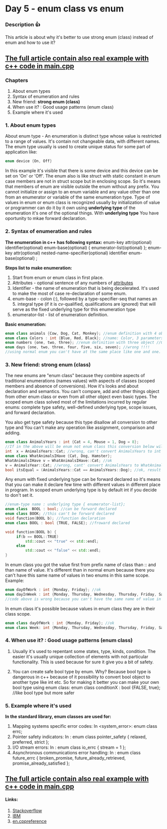 # Day 5 - enum class vs enum

### Description :+1:
This article is about why it's better to use strong enum (class) instead of enum and how to use it?
## [The full article contain also real example with c++ code in **main.cpp**](https://github.com/vanowikv13/LanguageCPPGuide/blob/master/Day%205%20-%20enum%20class%20vs%20enum/Day%205%20-%20enum%20class%20vs%20enum/main.cpp)

### Chapters
1. About enum types
2. Syntax of enumeration and rules
3. New friend: **strong enum (class)**
4. When use it? : Good usage patterns (enum class)
5. Example where it's used

### 1. About enum types
About enum type - An enumeration is distinct type whose value is restricted to a range of values. It's contain not changeable data, with different names. The enum type usually is used to create unique status for some part of application like: 
```cpp
enum device {On, Off}
```
In this example it's visible that there is some device and this device can be set on 'On' or 'Off'. The enum also is like struct with static constant in enum case members are not in struct scope but in enclosing scope. So it's means that members of enum are visible outside the enum without any prefix. You cannot initialize or assign to an enum variable and any value other than one from an enumerator or variable of the same enumeration type. Type of values in enum or enum class is recognized usually by initialization of value or programmer can do it by it own using **underlying type** of the enumeration it's one of the optional things. With **underlying type** You have oportunity to mkae forward declaration.

### 2. Syntax of enumeration and rules
**The enumeration in c++ has following syntax:**
enum-key attr(optional) identifier(optional) enum-base(optional) { enumerator-list(optional) }; 
enum-key attr(optional) nested-name-specifier(optional) identifier enum-base(optional) ;

**Steps list to make enumeration:**
1. Start from enum or enum class in first place.
2. Attributes - optional sentence of any numbers of [attributes](https://en.cppreference.com/w/cpp/language/attributes)
3. Identifier - the name of enumeration that is being decelerated. It's used to make the most of case re-declaration of some enum.
4. enum-base - colon (:), followed by a type-specifier-seq that names an 5. integral type (if it is cv-qualified, qualifications are ignored) that will serve as the fixed underlying type for this enumeration type
6. enumerator-list - list of enumeration definition.

**Basic enumeration:**
```cpp
enum class animals {Cow, Dog, Cat, Monkey}; //enum definition with 4 object
enum class Colors : int {Blue, Red, Black}; //name: Color, 3 parameters, integral type int
enum numbers {one, two, three}; //enum definition with three object //OK
enum days {one, two, three, four, five, six, seven}; //wrong !!!!
//using normal enum you can't have at the same place like one and one.
```

### 3. New friend: **strong enum (class)**
The new enums are "enum class" because they combine aspects of traditional enumerations (names values) with aspects of classes (scoped members and absence of conversions). How it's looks and about declaration and semantics. You can't compare, add and other things object from other enum class or even from all other object even basic types. The scoped enum class solved most of the limitations incurred by regular enums: complete type safety, well-defined underlying type, scope issues, and forward declaration.

You also get type safety because this type disallow all conversion to other type and You can't make any operation like assignment, comparison  and adding.
```cpp
enum class AnimalsYears : int {Cat = 4, Mouse = 1, Dog = 8};
//If in the above will be enum not enum class this conversion below will be ok.
int  x = AnimalsYears::Cat; //wrong, can't convert AnimalsYears to int
enum class WhatAnimalsIHave {Cat, Dog, Hamster};
WhatAnimalsIHave v = WhatAnimalsIHave::Cat; //ok
v = AnimalsYear::Cat; //wrong, cant' convert AnimalsYears to WhatAnimalsIHave
bool itsEqual = (AnimalsYears::Cat == AnimalsYears::Dog); //ok, result is true or false, not conversion
```

Any enum with fixed underlying type can be forward declared so it's means that you can make it declare few time with different values in different place in program. In scoped enum underlying type is by default int if you decide to don't set it.
```cpp
//enum-type name : underlying type { enumerator-list};
enum class  BOOL : bool; //can be forward declared
enum class BOOK; //this can't be forward declared
void function(BOOL b); //function declaration
enum class BOOL : bool {TRUE, FALSE}; //froward declared

void function(BOOL b) {
     if(b == BOOL::TRUE)
         std::cout << "true" << std::endl;
     else
         std::cout << "false" << std::endl;
}
```
In enum class you got the value first from prefix name of class than :: and than name of value.
It's different than in normal enum because there you can't have this same name of values in two enums in this same scope. Example:
```cpp
enum dayOfWork : int {Monday, Friday}; //ok
enum dayInWeek : int {Monday, Thursday, Wednesday, Thursday, Friday, Saturday, Sunday};
//code above is wrong because you can't have the same name of value in one scope
```
In enum class it's possible because values in enum class they are in their class scope.
```cpp
enum class dayOfWork : int {Monday, Friday}; //ok
enum class Week: int {Monday, Thursday, Wednesday, Thursday, Friday, Saturday, Sunday}; //ok
```

### 4. When use it? : Good usage patterns (enum class)
1. Usually it's used to repentant some states, type, kinds, condition. The easier
it's usually unique collection of elements with not particular functionality.
This is used because for sure it give you a bit of safety.

2.  You can create safe bool type by enum. Why? Because bool type is dangerous in c++
because of it possibility to convert bool object to another type like int etc.
So for making it better you can make your own bool type using enum class:
enum class conditionX : bool {FALSE, true}; //like bool type but more safer

### 5. Example where it's used
**In the standard library, enum classes are used for:**
1. Mapping systems specific error codes: In <system_error>: enum class errc;
2. Pointer safety indicators: In <memory>: enum class pointer_safety { relaxed, preferred, strict };
3. I/O stream errors: In <iosfwd>: enum class io_errc { stream = 1 };
4. Asynchronous communications error handling: In <future>: enum class future_errc { broken_promise, future_already_retrieved, promise_already_satisfied };


## [The full article contain also real example with c++ code in **main.cpp**](https://github.com/vanowikv13/LanguageCPPGuide/blob/master/Day%205%20-%20enum%20class%20vs%20enum/Day%205%20-%20enum%20class%20vs%20enum/main.cpp)

#### Links:
1. [Stackoverflow](https://stackoverflow.com/questions/12581064/enum-vs-strongly-typed-enum)
2. [IBM](https://www.ibm.com/developerworks/rational/library/scoped-enums/index.html)
3. [en.cppreference](https://en.cppreference.com/w/cpp/language/enum)